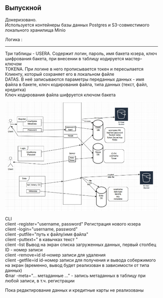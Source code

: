 ## Выпускной

Докеризовано.<br>
Используется контейнеры базы данных Postgres и S3-совместимого локального хранилища Minio<br>

Логика : <hr>

Три таблицы - 
USERA. Содержит логин, пароль, имя бакета юзера, ключ шифрования бакета, при внесении в таблицу кодируется мастер-ключом<br>
TOKENA. При логине в него прописывается токен и пересылается Клиенту, который сохраняет его в локальном файле<br>
DATAS. В неё записываются параметры переданных данных - имя файла в бакете, ключ кодирования файла, типа данных (текст, файл, кредитка) <br>
Ключ кодирования файла шифруется ключом бакета<br>

<img src="g.jpg" width="700" />

CLI <br>
client -register="username, password" Регистрация нового юзера<br>
client -login="username, password" <br>
client -putfile="путь к файлу/имя файла" <br>
client -puttext=" в кавычках текст " <br>
client -list Вывод на экран списка загруженных данных, первый столбец ID - номер записи <br>
client -remove=id id-номер записи для удаления <br>
client -getfile=id id-номер записи для получения и вывода собержимого на экран (временно, вывод будет реализован в зависимости от типа данных) <br>
Флаг -meta="... метаданные ..." - запись метаданных в таблицу при любой записи, в т.ч. регистрации <br>


Пока редактирование данных и кредитные карты не реализованы

